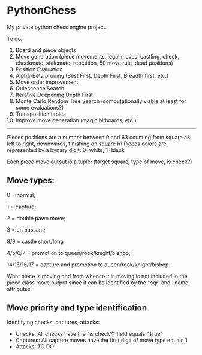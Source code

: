 # PythonChess

My private python chess engine project.

To do:  
1. Board and piece objects
2. Move generation (piece movements, legal moves, castling, check, checkmate, stalemate, repetition, 50 move rule, dead positions)
3. Position Evaluation
4. Alpha-Beta pruning (Best First, Depth First, Breadth first, etc.)
5. Move order improvement
6. Quiescence Search
7. Iterative Deepening Depth First
8. Monte Carlo Random Tree Search (computationally viable at least for some evaluations?)
9. Transposition tables
10. Improve move generation (magic bitboards, etc.)

---

Pieces positions are a number between 0 and 63 counting from square a8, left to right, downwards, finishing on square h1
Pieces colors are represented by a bynary digit: 0=white, 1=black

Each piece move output is a tuple: (target square, type of move, is check?)

## Move types: 

0 = normal;

1 = capture; 

2 = double pawn move; 

3 = en passant; 

8/9 = castle short/long

4/5/6/7 = promotion to queen/rook/knight/bishop;

14/15/16/17 = capture and promotion to queen/rook/knight/bishop
			     
What piece is moving and from whence it is moving is not included in the piece class move output since it can be identified by the '.sqr' and '.name' attributes

## Move priority and type identification

Identifying checks, captures, attacks:
* Checks: All checks have the "is check?" field equals "True"
* Captures: All capture moves have the first digit of move type equals 1
* Attacks: TO DO!
